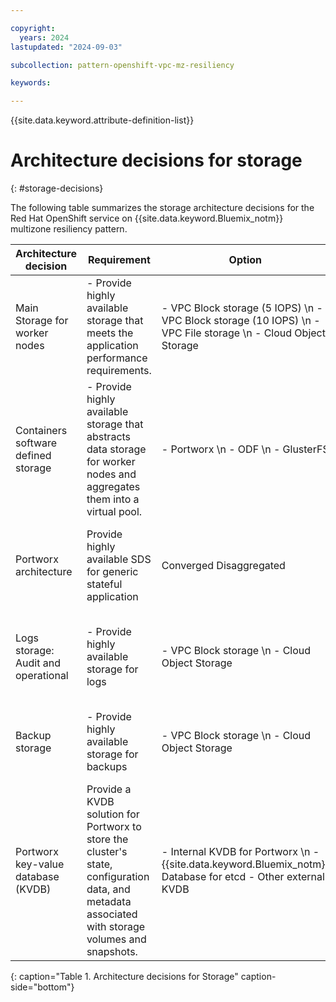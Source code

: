 ```yaml
---

copyright:
  years: 2024
lastupdated: "2024-09-03"

subcollection: pattern-openshift-vpc-mz-resiliency

keywords:

---
```


{{site.data.keyword.attribute-definition-list}}

# Architecture decisions for storage
{: #storage-decisions}

The following table summarizes the storage architecture decisions for the Red Hat OpenShift service on {{site.data.keyword.Bluemix_notm}} multizone resiliency pattern.

| Architecture decision | Requirement |  Option | Decision | Rationale |
| -------------- | -------------- | -------------- | -------------- | -------------- |
| Main Storage for worker nodes       | - Provide highly available storage that meets the application performance requirements.                                                            | - VPC Block storage (5 IOPS) \n - VPC Block storage (10 IOPS) \n - VPC File storage \n - Cloud Object Storage  |  VPC Block storage (10 IOPS) performance for production environment | For Portworx across multi zone. Also, Cloud drives allow to dynamically provision the Portworx volumes. Portworx requires raw and unformatted block storage.                                                                                                                                                                                                                       |
| Containers software defined storage | - Provide highly available storage that abstracts data storage for worker nodes and aggregates them into a virtual pool.                          | - Portworx \n - ODF \n - GlusterFS                                                                          | Portworx                                                               | For persistent storage across multizone for stateful containerized apps. Portworx provides multiple data access mode like ReadWriteMany(RWX). Portworx provides persistent volume with high availability and disaster recovery as well as data protection for backup and recovery.                                                                                                       |
| Portworx architecture               | Provide highly available SDS for generic stateful application                                                                                      | Converged Disaggregated                                                                                | Converged: Each worker node has the role of both computer and storage | Each worker node is connected to VPC Block Storage, which provides reasonable performance for most workloads. Depending on the type of workloads, the disaggregated architecture might be suitable.                                                                                                                                                                            |
| Logs storage: Audit and operational  | - Provide highly available storage for logs                                                                                                        | - VPC Block storage  \n - Cloud Object Storage                                                      | VPC Block storage                                                      | Built-in Red Hat OpenShift monitoring tools are used to and can be installed by using the cluster logging operator. The cluster logging instance needs an {{site.data.keyword.Bluemix_notm}} Block Storage class.                                                                                                                                                                                                  |
| Backup storage                      | - Provide highly available storage for backups                                                                                                     | - VPC Block storage  \n - Cloud Object Storage                                                            | Cloud Object Storage                                                                    | Cloud Object Storage provides low-cost, high available storage for data backups. Cloud Object Storage can be cross-region for data backups to enable recovery if a region outage occurs.                                                                                                                                                                                      |
| Portworx key-value database (KVDB)  | Provide a KVDB solution for Portworx to store the cluster's state, configuration data, and metadata associated with storage volumes and snapshots. | - Internal KVDB for Portworx \n - {{site.data.keyword.Bluemix_notm}} Database for etcd - Other external KVDB                        | Internal KVDB for Portworx                                             | Portworx recommends by using the built-in internal KVDB for your Portworx cluster except when configuring a synchronous disaster recovery setup. For more information, see [Setting up a Databases for etcd service instance](/docs/containers?topic=containers-storage_portworx_kv_store#portworx-kv-db).  |
{: caption="Table 1. Architecture decisions for Storage" caption-side="bottom"}
